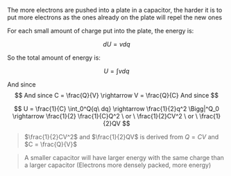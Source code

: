 The more electrons are pushed into a plate in a capacitor, the harder it is to put more electrons as the ones already on the plate will repel the new ones

For each small amount of charge put into the plate, the energy is:

$$
dU = vdq
$$

So the total amount of energy is:

$$
U = \int{vdq}
$$

And since $$
And since  C = \frac{Q}{V} \rightarrow V = \frac{Q}{C}
And since $$

$$
U = \frac{1}{C} \int_0^Q{q\ dq} \rightarrow \frac{1}{2}q^2 \Bigg|^Q_0 \rightarrow \frac{1}{2} \frac{1}{C}Q^2  \ or \  \frac{1}{2}CV^2 \ or \ \frac{1}{2}QV
$$

> $\frac{1}{2}CV^2$ and $\frac{1}{2}QV$ is derived from $Q= CV$ and $C = \frac{Q}{V}$
 
> A smaller capacitor will have larger energy with the same charge than a larger capacitor (Electrons more densely packed, more energy)